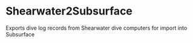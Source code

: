 # Shearwater2Subsurface
Exports dive log records from Shearwater dive computers for import into Subsurface
